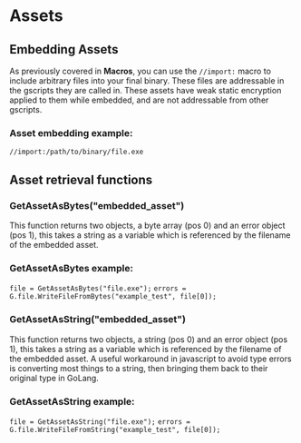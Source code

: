 # Assets

## Embedding Assets
As previously covered in **Macros**, you can use the `//import:` macro to include arbitrary files into your final binary. These files are addressable in the gscripts they are called in. These assets have weak static encryption applied to them while embedded, and are not addressable from other gscripts. 
### Asset embedding example:
`//import:/path/to/binary/file.exe`

## Asset retrieval functions
### GetAssetAsBytes("embedded_asset")
This function returns two objects, a byte array (pos 0) and an error object (pos 1), this takes a string as a variable which is referenced by the filename of the embedded asset.
### GetAssetAsBytes example:
`file = GetAssetAsBytes("file.exe");`
`errors = G.file.WriteFileFromBytes("example_test", file[0]);`

### GetAssetAsString("embedded_asset")
This function returns two objects, a string (pos 0) and an error object (pos 1), this takes a string as a variable which is referenced by the filename of the embedded asset. A useful workaround in javascript to avoid type errors is converting most things to a string, then bringing them back to their original type in GoLang.
### GetAssetAsString example:
`file = GetAssetAsString("file.exe");`
`errors = G.file.WriteFileFromString("example_test", file[0]);`
